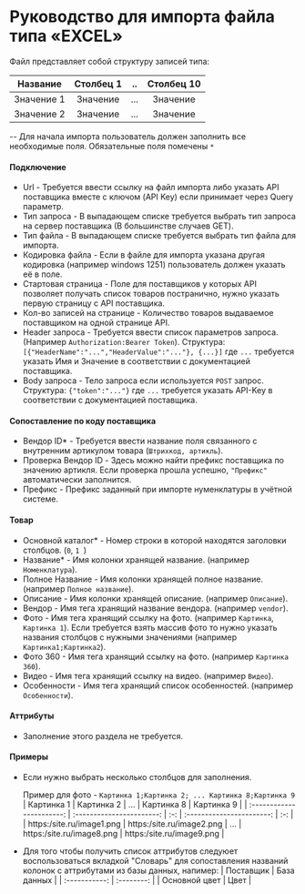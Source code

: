 # Руководство для импорта файла типа «EXCEL»
Файл представляет собой структуру записей типа:

| Название | Столбец 1 |.. | Столбец 10 |
| :--------:| :-------:| :--:| :-------:|
| Значение 1| Значение | ... | Значение |
| Значение 2| Значение | ... | Значение |

 -- Для начала импорта пользователь должен заполнить все необходимые поля. Обязательные поля помечены ```*```
#### Подключение
- Url - Требуется ввести ссылку на файл импорта либо указать API поставщика вместе с ключом (API Key) если принимает через Query параметр.
- Тип запроса - В выпадающем списке требуется выбрать тип запроса на сервер поставщика (В большинстве случаев GET).
- Тип файла - В выпадающем списке требуется выбрать тип файла для импорта.
- Кодировка файла - Если в файле для импорта указана другая кодировка (например windows 1251) пользователь должен указать её в поле.
- Стартовая страница - Поле для поставщиков у которых API позволяет получать список товаров постранично, нужно указать первую страницу с API поставщика.
- Кол-во записей на странице - Количество товаров выдаваемое поставщиком на одной странице API.
- Header запроса - Требуется ввести список параметров запроса.  (Например ```Authorization:Bearer Token```).
Структура: ```[{"HeaderName":"...","HeaderValue":"..."}, {...}]``` где ```...``` требуется указать Имя и Значение в соответствии с документацией поставщика.
- Body запроса - Тело запроса если используется ```POST``` запрос.
Структура: ```{"token":"..."}``` где ```...``` требуется указать API-Key в соответствии с документацией поставщика.

#### Сопоставление по коду поставщика
- Вендор ID* - Требуется ввести название поля связанного с внутренним артикулом товара (```Штрихкод, артикль```).
- Проверка Вендор ID - Здесь можно найти префикс поставщика по значению артикля. Если проверка прошла успешно, ```"Префикс"``` автоматически заполнится.
- Префикс - Префикс заданный при импорте нуменклатуры в учётной системе. 

#### Товар
- Основной каталог* - Номер строки в которой находятся заголовки столбцов. (```0```, ```1 ```)
- Название* - Имя колонки хранящей название. (например ```Номенклатура```).
- Полное Название - Имя колонки хранящей полное название. (например ```Полное название```).
- Описание - Имя колонки хранящей описание. (например ```Oписание```).
- Вендор - Имя тега хранящий название вендора. (например ```vendor```).
- Фото - Имя тега хранящий ссылку на фото. (например ```Картинка```, ```Картинка 1```).
Если требуется взять массив фото то нужно указать названия столбцов с нужными значениями
(например ```Картинка1;Картинка2```). 
- Фото 360 - Имя тега хранящий ссылку на фото. (например ```Картинка 360```).
- Видео - Имя тега хранящий ссылку на видео. (например ```Видео```).
- Особенности - Имя тега хранящий список особенностей. (например ```Особенности```).

#### Аттрибуты
 - Заполнение этого раздела не требуется.

#### Примеры
- Если нужно выбрать несколько столбцов для заполнения. 

    Пример для фото - ```Картинка 1;Картинка 2; ... Картинка 8;Картинка 9```
    | Картинка 1                | Картинка 2                | ... | Картинка 8                | Картинка 9 |
    | :-----------------------: | :-----------------------: | :-: | :-----------------------: | :-: |
    | https:/site.ru/image1.png | https:/site.ru/image2.png | ... | https:/site.ru/image8.png | https:/site.ru/image9.png | 
    
 
- Для того чтобы получить список аттрибутов следуюет воспользоваться вкладкой "Словарь" для сопоставления названий колонок с аттрибутами из базы данных, напимер:
    | Поставщик     | База данных | 
    | :-----------: |  :--------: |
    | Основной цвет |  Цвет       |


    
    

    